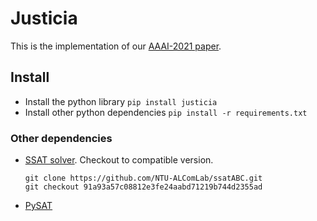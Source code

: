 # Justicia
This is the implementation of our [AAAI-2021 paper](https://arxiv.org/pdf/2009.06516.pdf).

## Install
- Install the python library
`pip install justicia`
- Install other python dependencies
`pip install -r requirements.txt`

### Other dependencies
- [SSAT solver](https://github.com/nianzelee/ssatABC). Checkout to compatible version.
    
    ```
    git clone https://github.com/NTU-ALComLab/ssatABC.git
    git checkout 91a93a57c08812e3fe24aabd71219b744d2355ad
    ```
- [PySAT](https://github.com/pysathq/pysat)
